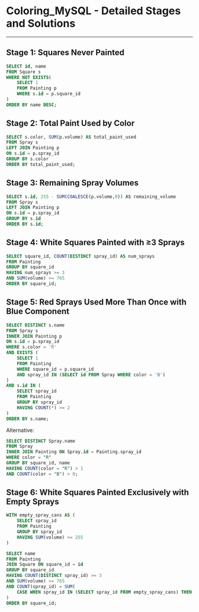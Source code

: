 # Coloring_MySQL - Detailed Stages and Solutions

---

## Stage 1: Squares Never Painted
```sql
SELECT id, name 
FROM Square s 
WHERE NOT EXISTS(
    SELECT 1
    FROM Painting p 
    WHERE s.id = p.square_id
)
ORDER BY name DESC;
```

## Stage 2: Total Paint Used by Color
```sql
SELECT s.color, SUM(p.volume) AS total_paint_used
FROM Spray s
LEFT JOIN Painting p 
ON s.id = p.spray_id
GROUP BY s.color
ORDER BY total_paint_used;
```

## Stage 3: Remaining Spray Volumes
```sql
SELECT s.id, 255 - SUM(COALESCE(p.volume,0)) AS remaining_volume 
FROM Spray s
LEFT JOIN Painting p 
ON s.id = p.spray_id
GROUP BY s.id
ORDER BY s.id;
```

## Stage 4: White Squares Painted with ≥3 Sprays
```sql
SELECT square_id, COUNT(DISTINCT spray_id) AS num_sprays
FROM Painting
GROUP BY square_id
HAVING num_sprays >= 3
AND SUM(volume) >= 765
ORDER BY square_id;
```

## Stage 5: Red Sprays Used More Than Once with Blue Component
```sql
SELECT DISTINCT s.name 
FROM Spray s 
INNER JOIN Painting p 
ON s.id = p.spray_id
WHERE s.color = 'R'
AND EXISTS (
    SELECT 1 
    FROM Painting
    WHERE square_id = p.square_id
    AND spray_id IN (SELECT id FROM Spray WHERE color = 'B')
)
AND s.id IN (
    SELECT spray_id 
    FROM Painting 
    GROUP BY spray_id
    HAVING COUNT(*) >= 2
)
ORDER BY s.name;
```
Alternative:
```sql
SELECT DISTINCT Spray.name
FROM Spray
INNER JOIN Painting ON Spray.id = Painting.spray_id
WHERE color = "R"
GROUP BY square_id, name
HAVING COUNT(color = "R") > 1 
AND COUNT(color = "B") > 0;
```

## Stage 6: White Squares Painted Exclusively with Empty Sprays
```sql
WITH empty_spray_cans AS (
    SELECT spray_id 
    FROM Painting 
    GROUP BY spray_id 
    HAVING SUM(volume) >= 255
)

SELECT name
FROM Painting
JOIN Square ON square_id = id
GROUP BY square_id
HAVING COUNT(DISTINCT spray_id) >= 3
AND SUM(volume) >= 765
AND COUNT(spray_id) = SUM(
    CASE WHEN spray_id IN (SELECT spray_id FROM empty_spray_cans) THEN 1 ELSE 0 END
)
ORDER BY square_id;
```
